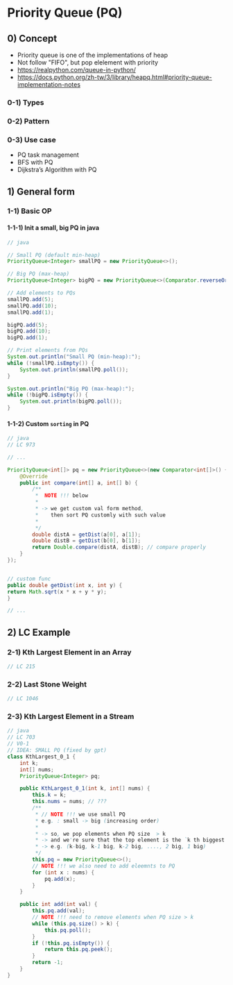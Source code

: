 # Priority Queue (PQ) 

## 0) Concept

- Priority queue is one of the implementations of heap
- Not follow "FIFO", but pop elelement with priority
- https://realpython.com/queue-in-python/
- https://docs.python.org/zh-tw/3/library/heapq.html#priority-queue-implementation-notes

### 0-1) Types

### 0-2) Pattern

### 0-3) Use case

- PQ task management
- BFS with PQ
- Dijkstra’s Algorithm with PQ

## 1) General form

### 1-1) Basic OP

#### 1-1-1) Init a small, big PQ in java

```java
// java

// Small PQ (default min-heap)
PriorityQueue<Integer> smallPQ = new PriorityQueue<>();

// Big PQ (max-heap)
PriorityQueue<Integer> bigPQ = new PriorityQueue<>(Comparator.reverseOrder());

// Add elements to PQs
smallPQ.add(5);
smallPQ.add(10);
smallPQ.add(1);

bigPQ.add(5);
bigPQ.add(10);
bigPQ.add(1);

// Print elements from PQs
System.out.println("Small PQ (min-heap):");
while (!smallPQ.isEmpty()) {
    System.out.println(smallPQ.poll());
}

System.out.println("Big PQ (max-heap):");
while (!bigPQ.isEmpty()) {
    System.out.println(bigPQ.poll());
} 
```


#### 1-1-2) Custom `sorting` in PQ

```java
// java
// LC 973

// ...

PriorityQueue<int[]> pq = new PriorityQueue<>(new Comparator<int[]>() {
    @Override
    public int compare(int[] a, int[] b) {
        /** 
         *  NOTE !!! below
         * 
         * -> we get custom val form method,
         *    then sort PQ customly with such value
         * 
         */
        double distA = getDist(a[0], a[1]);
        double distB = getDist(b[0], b[1]);
        return Double.compare(distA, distB); // compare properly
    }
});


// custom func
public double getDist(int x, int y) {
return Math.sqrt(x * x + y * y);
}

// ...
```

## 2) LC Example


### 2-1) Kth Largest Element in an Array
```java
// LC 215
```


### 2-2) Last Stone Weight
```java
// LC 1046
```

### 2-3)  Kth Largest Element in a Stream

```java
// java
// LC 703
// V0-1
// IDEA: SMALL PQ (fixed by gpt)
class KthLargest_0_1 {
    int k;
    int[] nums;
    PriorityQueue<Integer> pq;

    public KthLargest_0_1(int k, int[] nums) {
        this.k = k;
        this.nums = nums; // ???
        /**
         * // NOTE !!! we use small PQ
         * e.g. : small -> big (increasing order)
         *
         * -> so, we pop elements when PQ size  > k
         * -> and we're sure that the top element is the `k th biggest element
         * -> e.g. (k-big, k-1 big, k-2 big, ...., 2 big, 1 big)
         */
        this.pq = new PriorityQueue<>();
        // NOTE !!! we also need to add eleemnts to PQ
        for (int x : nums) {
            pq.add(x);
        }
    }

    public int add(int val) {
        this.pq.add(val);
        // NOTE !!! need to remove elements when PQ size > k
        while (this.pq.size() > k) {
            this.pq.poll();
        }
        if (!this.pq.isEmpty()) {
            return this.pq.peek();
        }
        return -1;
    }
}
```
